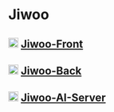 # Jiwoo

## <img src="https://noticon-static.tammolo.com/dgggcrkxq/image/upload/v1566557331/noticon/d5hqar2idkoefh6fjtpu.png" width="20"/> [Jiwoo-Front](https://github.com/AI-Jiwoo/Jiwoo-Front)

## <img src="https://noticon-static.tammolo.com/dgggcrkxq/image/upload/v1629972500/noticon/htwpjnfc0hlr1teypbjo.png" width="20"/>  [Jiwoo-Back](https://github.com/AI-Jiwoo/Jiwoo-Back)


## <img src="https://noticon-static.tammolo.com/dgggcrkxq/image/upload/v1566791609/noticon/nen1y11gazeqhejw7nm1.png" width="20"/> [Jiwoo-AI-Server](https://github.com/AI-Jiwoo/Jiwoo-AI-Server)
